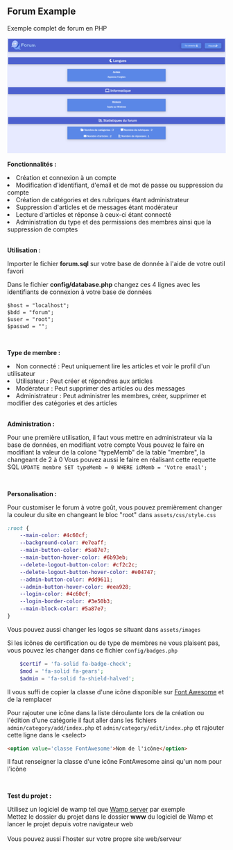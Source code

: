 <h2>Forum Example</h2>

Exemple complet de forum en PHP

<img src="preview.png" alt="Prévisualisation">

__Fonctionnalités :__

<li>Création et connexion à un compte</li>
<li>Modification d'identifiant, d'email et de mot de passe ou suppression du compte</li>
<li>Création de catégories et des rubriques étant administrateur</li>
<li>Suppression d'articles et de messages étant modérateur</li>
<li>Lecture d'articles et réponse à ceux-ci étant connecté</li>
<li>Administration du type et des permissions des membres ainsi que la suppression de comptes</li>

<br>

__Utilisation :__

Importer le fichier __forum.sql__ sur votre base de donnée à l'aide de votre outil favori

Dans le fichier __config/database.php__ changez ces 4 lignes avec les identifiants de connexion à votre base de données

```
$host = "localhost";
$bdd = "forum";
$user = "root";
$passwd = "";
```

<br>

__Type de membre :__

<li>Non connecté : Peut uniquement lire les articles et voir le profil d'un utilisateur</li>
<li>Utilisateur : Peut créer et répondres aux articles</li>
<li>Modérateur : Peut supprimer des articles ou des messages</li>
<li>Administrateur : Peut administrer les membres, créer, supprimer et modifier des catégories et des articles</li>

<br>

__Administration :__

Pour une première utilisation, il faut vous mettre en administrateur via la base de données, en modifiant votre compte
Vous pouvez le faire en modifiant la valeur de la colone "typeMemb" de la table "membre", la changeant de 2 à 0
Vous pouvez aussi le faire en réalisant cette requette SQL ```UPDATE membre SET typeMemb = 0 WHERE idMemb = 'Votre email';```

<br>

__Personalisation :__

Pour customiser le forum à votre goût, vous pouvez premièrement changer la couleur du site en changeant le bloc "root" dans `assets/css/style.css`

```css
:root {
    --main-color: #4c60cf;
    --background-color: #e7eaff;
    --main-button-color: #5a87e7;
    --main-button-hover-color: #6b93eb;
    --delete-logout-button-color: #cf2c2c;
    --delete-logout-button-hover-color: #e04747;
    --admin-button-color: #dd9611;
    --admin-button-hover-color: #eea928;
    --login-color: #4c60cf;
    --login-border-color: #3e50b3;
    --main-block-color: #5a87e7;
}
```

Vous pouvez aussi changer les logos se situant dans `assets/images`

Si les icônes de certification ou de type de membres ne vous plaisent pas, vous pouvez les changer dans ce fichier `config/badges.php`

```php
    $certif = 'fa-solid fa-badge-check';
    $mod = 'fa-solid fa-gears';
    $admin = 'fa-solid fa-shield-halved';
```
Il vous suffi de copier la classe d'une icône disponible sur <a href='https://fontawesome.com'>Font Awesome</a> et de la remplacer

Pour rajouter une icône dans la liste déroulante lors de la création ou l'édition d'une catégorie il faut aller dans les fichiers `admin/category/add/index.php` et `admin/category/edit/index.php` et rajouter cette ligne dans le \<select>

```html
<option value='classe FontAwesome'>Nom de l'icône</option>
```
Il faut renseigner la classe d'une icône FontAwesome ainsi qu'un nom pour l'icône

<br>

__Test du projet :__

Utilisez un logiciel de wamp tel que [Wamp server](https://www.wampserver.com/) par exemple
<br>
Mettez le dossier du projet dans le dossier __www__ du logiciel de Wamp et lancer le projet depuis votre navigateur web
<br><br>
Vous pouvez aussi l'hoster sur votre propre site web/serveur
